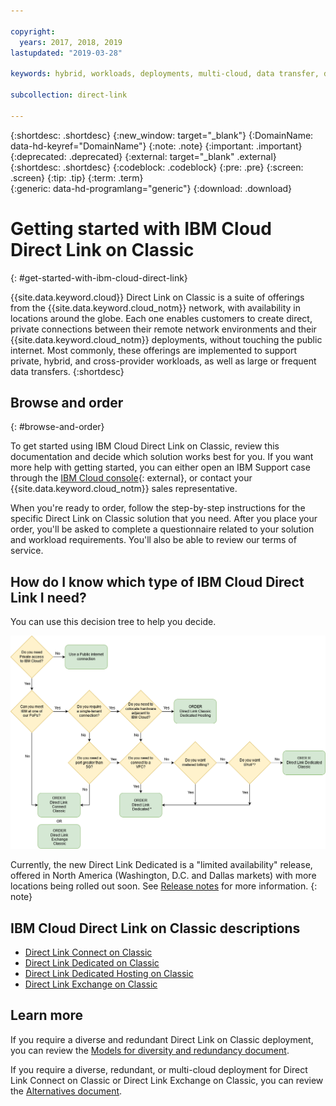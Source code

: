 ```yaml
---

copyright:
  years: 2017, 2018, 2019
lastupdated: "2019-03-28"

keywords: hybrid, workloads, deployments, multi-cloud, data transfer, descriptions, diverse, redundant

subcollection: direct-link

---
```


{:shortdesc: .shortdesc}
{:new_window: target="_blank"}
{:DomainName: data-hd-keyref="DomainName"}
{:note: .note}
{:important: .important}
{:deprecated: .deprecated}
{:external: target="_blank" .external}
{:shortdesc: .shortdesc}
{:codeblock: .codeblock}
{:pre: .pre}
{:screen: .screen}
{:tip: .tip}
{:term: .term}  
{:generic: data-hd-programlang="generic"}
{:download: .download}  

# Getting started with IBM Cloud Direct Link on Classic
{: #get-started-with-ibm-cloud-direct-link}

{{site.data.keyword.cloud}} Direct Link on Classic is a suite of offerings from the {{site.data.keyword.cloud_notm}} network, with availability in locations around the globe. Each one enables customers to create direct, private connections between their remote network environments and their {{site.data.keyword.cloud_notm}} deployments, without touching the public internet. Most commonly, these offerings are implemented to support private, hybrid, and cross-provider workloads, as well as large or frequent data transfers.
{:shortdesc}

## Browse and order
{: #browse-and-order}

To get started using IBM Cloud Direct Link on Classic, review this documentation and decide which solution works best for you. If you want more help with getting started, you can either open an IBM Support case through the [IBM Cloud console](https://cloud.ibm.com/unifiedsupport/cases/add){: external}, or contact your {{site.data.keyword.cloud_notm}} sales representative.

When you're ready to order, follow the step-by-step instructions for the specific Direct Link on Classic solution that you need. After you place your order, you'll be asked to complete a questionnaire related to your solution and workload requirements. You'll also be able to review our terms of service.

## How do I know which type of IBM Cloud Direct Link I need?

You can use this decision tree to help you decide.

![direct-link-decision-tree](/images/flow.png)

Currently, the new Direct Link Dedicated is a "limited availability" release, offered in North America (Washington, D.C. and Dallas markets) with more locations being rolled out soon. See [Release notes](/docs/direct-link?topic=direct-link-what-s-new) for more information.
{: note}

## IBM Cloud Direct Link on Classic descriptions

 * [Direct Link Connect on Classic](/docs/direct-link?topic=direct-link-direct-link-connect-solution)
 * [Direct Link Dedicated on Classic](/docs/direct-link?topic=direct-link-direct-link-dedicated-solution)
 * [Direct Link Dedicated Hosting on Classic](/docs/direct-link?topic=direct-link-direct-link-dedicated-hosting-solution)
 * [Direct Link Exchange on Classic](/docs/direct-link?topic=direct-link-direct-link-exchange-solution)

## Learn more

If you require a diverse and redundant Direct Link on Classic deployment, you can review the [Models for diversity and redundancy document](/docs/direct-link?topic=direct-link-models-for-diversity-and-redundancy-in-direct-link).

If you require a diverse, redundant, or multi-cloud deployment for Direct Link Connect on Classic or Direct Link Exchange on Classic, you can review the [Alternatives document](/docs/direct-link?topic=direct-link-alternatives-for-your-ibm-cloud-direct-link-deployment).
